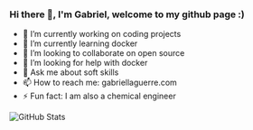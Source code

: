 ### Hi there 👋, I'm Gabriel, welcome to my github page :)

- 🔭 I’m currently working on coding projects
- 🌱 I’m currently learning docker
- 👯 I’m looking to collaborate on open source
- 🤔 I’m looking for help with docker
- 💬 Ask me about soft skills
- 📫 How to reach me: gabriellaguerre.com
- ⚡ Fun fact: I am also a chemical engineer


![GitHub Stats](https://github-readme-stats.vercel.app/api?username=gabriellaguerre&theme=default)
